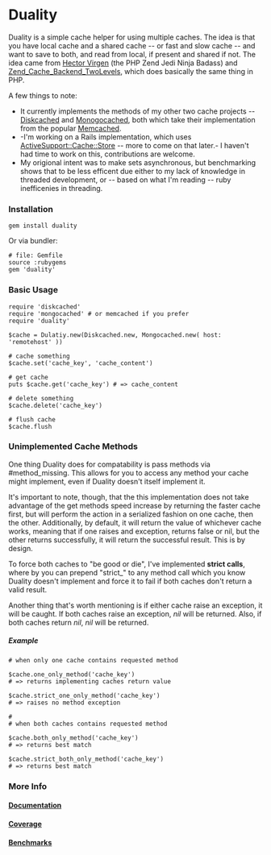 # Duality

Duality is a simple cache helper for using multiple caches. The idea is that you have local cache and a shared cache -- or fast and slow cache -- and want to save to both, and read from local, if present and shared if not. The idea came from [Hector Virgen](http://www.virgentech.com/) (the PHP Zend Jedi Ninja Badass) and [Zend_Cache_Backend_TwoLevels](http://framework.zend.com/manual/en/zend.cache.backends.html#zend.cache.backends.twolevels), which does basically the same thing in PHP.

A few things to note:

* It currently implements the methods of my other two cache projects -- [Diskcached](/tag/diskcached) and [Monogocached](/tag/mongocached), both which take their implementation from the popular [Memcached](https://rubygems.org/gems/memcached).
* -I'm working on a Rails implementation, which uses [ActiveSupport::Cache::Store](http://api.rubyonrails.org/classes/ActiveSupport/Cache/Store.html) -- more to come on that later.- I haven't had time to work on this, contributions are welcome.
* My origional intent was to make sets asynchronous, but benchmarking shows that to be less efficent due either to my lack of knowledge in threaded development, or -- based on what I'm reading -- ruby inefficenies in threading.


### Installation

    gem install duality 
  
Or via bundler:

    # file: Gemfile
    source :rubygems
    gem 'duality'
	

### Basic Usage

    require 'diskcached'
    require 'mongocached' # or memcached if you prefer
    require 'duality'
	
    $cache = Dulatiy.new(Diskcached.new, Mongocached.new( host: 'remotehost' ))
	
    # cache something
    $cache.set('cache_key', 'cache_content')
	
    # get cache
    puts $cache.get('cache_key') # => cache_content
	
    # delete something
    $cache.delete('cache_key')
	
    # flush cache
    $cache.flush
	
### Unimplemented Cache Methods

One thing Duality does for compatability is pass methods via #method_missing. This allows for you to access any method your cache might implement, even if Duality doesn't itself implement it. 

It's important to note, though, that the this implementation does not take advantage of the get methods speed increase by returning the faster cache first, but will perform the action in a serialized fashion on one cache, then the other. Additionally, by default, it will return the value of whichever cache works, meaning that if one raises and exception, returns false or nil, but the other returns successfully, it will return the successful result. This is by design.

To force both caches to "be good or die", I've implemented **strict calls**, where by you can prepend "strict_" to any method call which you know Duality doesn't implement and force it to fail if both caches don't return a valid result.

Another thing that's worth mentioning is if either cache raise an exception, it will be caught. If both caches raise an exception, *nil* will be returned. Also, if both caches return *nil*, *nil* will be returned.

##### Example

    # when only one cache contains requested method
    
    $cache.one_only_method('cache_key') 
    # => returns implementing caches return value
    
    $cache.strict_one_only_method('cache_key') 
    # => raises no method exception
    
    #
    # when both caches contains requested method
    
    $cache.both_only_method('cache_key')
    # => returns best match
    
    $cache.strict_both_only_method('cache_key')
    # => returns best match


### More Info

#### [Documentation](http://rubyops.github.com/duality/doc/Duality.html) 
#### [Coverage](http://rubyops.github.com/duality/coverage/)
#### [Benchmarks](https://github.com/rubyops/duality/blob/master/BENCHMARK.md)

